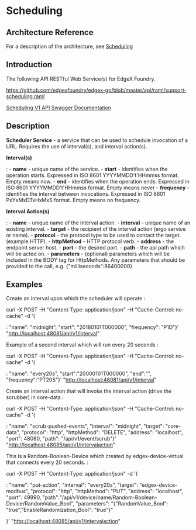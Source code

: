 # Scheduling

## Architecture Reference

For a description of the architecture, see
[Scheduling](../../microservices/support/scheduler/Ch-Scheduling.md)
## Introduction

The following API RESTful Web Service(s) for EdgeX Foundry.

<https://github.com/edgexfoundry/edgex-go/blob/master/api/raml/support-scheduling.raml>

[Scheduling V1 API Swagger Documentation](https://app.swaggerhub.com/apis-docs/EdgeXFoundry1/support-scheduler/1.1.0)
<!-- [Scheduling API HTML Documentation](support-scheduler.html) -->

## Description

**Scheduler Service** - a service that can be used to schedule
invocation of a URL. Requires the use of interval(s), and interval
action(s).

**Interval(s)**

:   -   **name** - unique name of the service.
    -   **start** - identifies when the operation starts. Expressed in
        ISO 8601 YYYYMMDD't'HHmmss format. Empty means now.
    -   **end** - identifies when the operation ends. Expressed in ISO
        8601 YYYYMMDD't'HHmmss format. Empty means never
    -   **frequency** - identifies the interval between invocations.
        Expressed in ISO 8601 PxYxMxDTxHxMxS format. Empty means no
        frequency.

**Interval Action(s)**

:   -   **name** - unique name of the interval action.
    -   **interval** - unique name of an existing interval.
    -   **target** - the recipient of the interval action (ergo service
        or name).
    -   **protocol** - the protocol type to be used to contact the
        target. (example HTTP).
    -   **httpMethod** - HTTP protocol verb.
    -   **address** - the endpoint server host.
    -   **port** - the desired port.
    -   **path** - the api path which will be acted on.
    -   **parameters** - (optional) parameters which will be included in
        the BODY tag for HttpMethods. Any parameters that should be
        provided to the call, e.g. {"milliseconds":86400000}

## Examples

Create an interval upon which the scheduler will operate :

curl -X POST -H "Content-Type: application/json" -H "Cache-Control: no-cache" -d '{

:   "name": "midnight", "start": "20180101T000000",
    "frequency": "P1D"}'
    "<http://localhost:48081/api/v1/interval>"

Example of a second interval which will run every 20 seconds :

curl -X POST -H "Content-Type: application/json" -H "Cache-Control: no-cache" -d '{

:   "name": "every20s", "start":"20000101T000000", "end":"",
    "frequency":"PT20S"}'
    "<http://localhost:48081/api/v1/interval>"

Create an interval action that will invoke the interval action (drive
the scrubber) in core-data :

curl -X POST -H "Content-Type: application/json" -H "Cache-Control: no-cache" -d '{

:   "name": "scrub-pushed-events", "interval": "midnight",
    "target": "core-data", "protocol": "http", "httpMethod":
    "DELETE", "address": "localhost", "port": 48080, "path":
    "/api/v1/event/scrub"}'
    "<http://localhost:48085/api/v1/intervalaction>"

This is a Random-Boolean-Device which created by edgex-device-virtual
that connects every 20 seconds. :

curl -X POST -H "Content-Type: application/json" -d '{

:   "name": "put-action", "interval": "every20s", "target":
    "edgex-device-modbus", "protocol": "http", "httpMethod":
    "PUT", "address": "localhost", "port": 49990,
    "path":"/api/v1/device/name/Random-Boolean-Device/RandomValue\_Bool",
    "parameters": "{"RandomValue\_Bool":
    "true","EnableRandomization\_Bool": "true"}"

}' "<http://localhost:48085/api/v1/intervalaction>"
